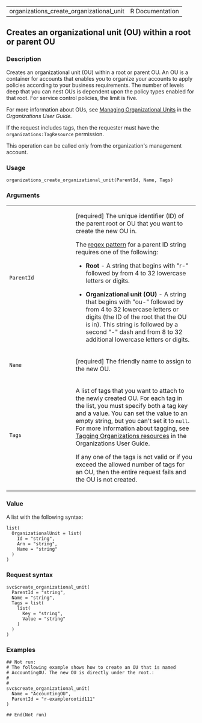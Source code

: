 <table style="width: 100%;">
<tbody>
<tr class="odd">
<td>organizations_create_organizational_unit</td>
<td style="text-align: right;">R Documentation</td>
</tr>
</tbody>
</table>

## Creates an organizational unit (OU) within a root or parent OU

### Description

Creates an organizational unit (OU) within a root or parent OU. An OU is
a container for accounts that enables you to organize your accounts to
apply policies according to your business requirements. The number of
levels deep that you can nest OUs is dependent upon the policy types
enabled for that root. For service control policies, the limit is five.

For more information about OUs, see [Managing Organizational
Units](https://docs.aws.amazon.com/organizations/latest/userguide/orgs_manage_ous.html)
in the *Organizations User Guide.*

If the request includes tags, then the requester must have the
`organizations:TagResource` permission.

This operation can be called only from the organization's management
account.

### Usage

    organizations_create_organizational_unit(ParentId, Name, Tags)

### Arguments

<table>
<colgroup>
<col style="width: 35%" />
<col style="width: 65%" />
</colgroup>
<tbody>
<tr class="odd">
<td><code
id="organizations_create_organizational_unit_:_ParentId">ParentId</code></td>
<td><p>[required] The unique identifier (ID) of the parent root or OU
that you want to create the new OU in.</p>
<p>The <a href="https://en.wikipedia.org/wiki/Regex">regex pattern</a>
for a parent ID string requires one of the following:</p>
<ul>
<li><p><strong>Root</strong> - A string that begins with "r-" followed
by from 4 to 32 lowercase letters or digits.</p></li>
<li><p><strong>Organizational unit (OU)</strong> - A string that begins
with "ou-" followed by from 4 to 32 lowercase letters or digits (the ID
of the root that the OU is in). This string is followed by a second "-"
dash and from 8 to 32 additional lowercase letters or digits.</p></li>
</ul></td>
</tr>
<tr class="even">
<td><code
id="organizations_create_organizational_unit_:_Name">Name</code></td>
<td><p>[required] The friendly name to assign to the new OU.</p></td>
</tr>
<tr class="odd">
<td><code
id="organizations_create_organizational_unit_:_Tags">Tags</code></td>
<td><p>A list of tags that you want to attach to the newly created OU.
For each tag in the list, you must specify both a tag key and a value.
You can set the value to an empty string, but you can't set it to
<code>null</code>. For more information about tagging, see <a
href="https://docs.aws.amazon.com/organizations/latest/userguide/orgs_tagging.html">Tagging
Organizations resources</a> in the Organizations User Guide.</p>
<p>If any one of the tags is not valid or if you exceed the allowed
number of tags for an OU, then the entire request fails and the OU is
not created.</p></td>
</tr>
</tbody>
</table>

### Value

A list with the following syntax:

    list(
      OrganizationalUnit = list(
        Id = "string",
        Arn = "string",
        Name = "string"
      )
    )

### Request syntax

    svc$create_organizational_unit(
      ParentId = "string",
      Name = "string",
      Tags = list(
        list(
          Key = "string",
          Value = "string"
        )
      )
    )

### Examples

    ## Not run: 
    # The following example shows how to create an OU that is named
    # AccountingOU. The new OU is directly under the root.:
    # 
    # 
    svc$create_organizational_unit(
      Name = "AccountingOU",
      ParentId = "r-examplerootid111"
    )

    ## End(Not run)
